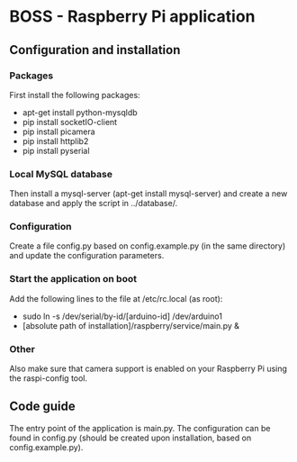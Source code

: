 <h1>BOSS - Raspberry Pi application</h1>
<h2>Configuration and installation</h2>
<h3>Packages</h3>
<p>First install the following packages:
<ul>
<li>apt-get install python-mysqldb
<li>pip install socketIO-client
<li>pip install picamera 
<li>pip install httplib2
<li>pip install pyserial
</ul>
</p>
<h3>Local MySQL database</h3>
<p>Then install a mysql-server (apt-get install mysql-server) and create a new database and apply the script in ../database/.</p>
<h3>Configuration</h3>
<p>Create a file config.py based on config.example.py (in the same directory) and update the configuration parameters.</p>
<h3>Start the application on boot</h3>
<p>Add the following lines to the file at /etc/rc.local (as root): 
<ul>
<li>sudo ln -s /dev/serial/by-id/[arduino-id] /dev/arduino1
<li>[absolute path of installation]/raspberry/service/main.py &
</ul>
<h3>Other</h3>
<p>
Also make sure that camera support is enabled on your Raspberry Pi using the raspi-config tool.
</p>
<h2>Code guide</h2>
<p>The entry point of the application is main.py. The configuration can be found in config.py (should be created upon installation, based on config.example.py).</p>
